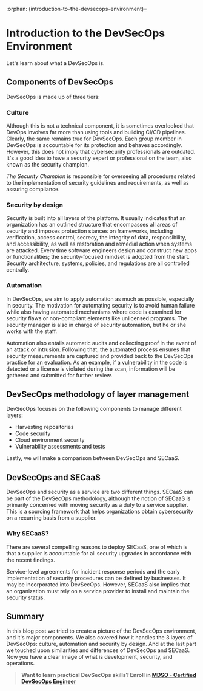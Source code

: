 :orphan:
(introduction-to-the-devsecops-environment)=
# Introduction to the DevSecOps Environment 

Let's learn about what a DevSecOps is.

## Components of DevSecOps

DevSecOps is made up of three tiers:

### Culture

Although this is not a technical component, it is sometimes overlooked that DevOps involves far more than using tools and building CI/CD pipelines. Clearly, the same remains true for DevSecOps. Each group member in DevSecOps is accountable for its protection and behaves accordingly. However, this does not imply that cybersecurity professionals are outdated. It's a good idea to have a security expert or professional on the team, also known as the security champion.

_The Security Champion_ is responsible for overseeing all procedures related to the implementation of security guidelines and requirements, as well as assuring compliance.

### Security by design

Security is built into all layers of the platform. It usually indicates that an organization has an outlined structure that encompasses all areas of security and imposes protection stances on frameworks, including verification, access control, secrecy, the integrity of data, responsibility, and accessibility, as well as restoration and remedial action when systems are attacked. Every time software engineers design and construct new apps or functionalities; the security-focused mindset is adopted from the start. Security architecture, systems, policies, and regulations are all controlled centrally.

### Automation

In DevSecOps, we aim to apply automation as much as possible, especially in security. The motivation for automating security is to avoid human failure while also having automated mechanisms where code is examined for security flaws or non-compliant elements like unlicensed programs. The security manager is also in charge of security automation, but he or she works with the staff.

Automation also entails automatic audits and collecting proof in the event of an attack or intrusion. Following that, the automated process ensures that security measurements are captured and provided back to the DevSecOps practice for an evaluation. As an example, if a vulnerability in the code is detected or a license is violated during the scan, information will be gathered and submitted for further review.

## DevSecOps methodology of layer management

DevSecOps focuses on the following components to manage different layers:

- Harvesting repositories
- Code security
- Cloud environment security
- Vulnerability assessments and tests

Lastly, we will make a comparison between DevSecOps and SECaaS.

## DevSecOps and SECaaS

DevSecOps and security as a service are two different things. SECaaS can be part of the DevSecOps methodology, although the notion of SECaaS is primarily concerned with moving security as a duty to a service supplier. This is a sourcing framework that helps organizations obtain cybersecurity on a recurring basis from a supplier.

### Why SECaaS?

There are several compelling reasons to deploy SECaaS, one of which is that a supplier is accountable for all security upgrades in accordance with the recent findings.

Service-level agreements for incident response periods and the early implementation of security procedures can be defined by businesses. It may be incorporated into DevSecOps. However, SECaaS also implies that an organization must rely on a service provider to install and maintain the security status.

## Summary

In this blog post we tried to create a picture of the DevSecOps environment, and it's major components. We also covered how it handles the 3 layers of DevSecOps: culture, automation and security by design. And at the last part we touched upon similarities and differences of DevSecOps and SECaaS. Now you have a clear image of what is development, security, and operations.

> **Want to learn practical DevSecOps skills? Enroll in [MDSO - Certified DevSecOps Engineer](https://www.mosse-institute.com/certifications/mdso-certified-devsecops-engineer.html)**